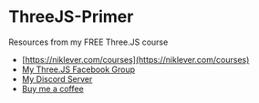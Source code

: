 # ThreeJS-Primer
Resources from my FREE Three.JS course 

- [https://niklever.com/courses](https://niklever.com/courses)
- [My Three.JS Facebook Group](https://www.facebook.com/groups/nikthreejs )
- [My Discord Server](https://discord.gg/Z2ywNjPejv )
- [Buy me a coffee](https://ko-fi.com/niklever)
